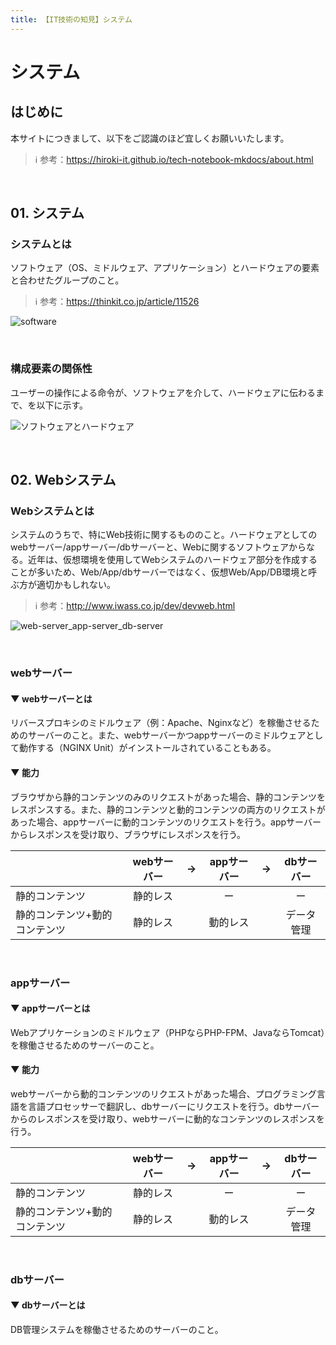 ```yaml
---
title: 【IT技術の知見】システム
---
```


# システム

## はじめに

本サイトにつきまして、以下をご認識のほど宜しくお願いいたします。

> ℹ️ 参考：https://hiroki-it.github.io/tech-notebook-mkdocs/about.html

<br>

## 01. システム

### システムとは

ソフトウェア（OS、ミドルウェア、アプリケーション）とハードウェアの要素と合わせたグループのこと。

> ℹ️ 参考：https://thinkit.co.jp/article/11526

![software](https://raw.githubusercontent.com/hiroki-it/tech-notebook/master/images/software.png)

<br>

### 構成要素の関係性

ユーザーの操作による命令が、ソフトウェアを介して、ハードウェアに伝わるまで、を以下に示す。

![ソフトウェアとハードウェア](https://raw.githubusercontent.com/hiroki-it/tech-notebook/master/images/ソフトウェアとハードウェア.png)

<br>

## 02. Webシステム

### Webシステムとは

システムのうちで、特にWeb技術に関するもののこと。ハードウェアとしてのwebサーバー/appサーバー/dbサーバーと、Webに関するソフトウェアからなる。近年は、仮想環境を使用してWebシステムのハードウェア部分を作成することが多いため、Web/App/dbサーバーではなく、仮想Web/App/DB環境と呼ぶ方が適切かもしれない。

> ℹ️ 参考：http://www.iwass.co.jp/dev/devweb.html

![web-server_app-server_db-server](https://raw.githubusercontent.com/hiroki-it/tech-notebook/master/images/web-server_app-server_db-server.png)

<br>

### webサーバー

#### ▼ webサーバーとは

リバースプロキシのミドルウェア（例：Apache、Nginxなど）を稼働させるためのサーバーのこと。また、webサーバーかつappサーバーのミドルウェアとして動作する（NGINX Unit）がインストールされていることもある。

#### ▼ 能力

ブラウザから静的コンテンツのみのリクエストがあった場合、静的コンテンツをレスポンスする。また、静的コンテンツと動的コンテンツの両方のリクエストがあった場合、appサーバーに動的コンテンツのリクエストを行う。appサーバーからレスポンスを受け取り、ブラウザにレスポンスを行う。

|                                | webサーバー    |  →   | appサーバー | →     | dbサーバー |
| ------------------------------ |:-----------:|:------:| :---------:|:-------:| :--------: |
| 静的コンテンツ                 | 静的レス       |      |     ー      |       |     ー     |
| 静的コンテンツ+動的コンテンツ | 静的レス       |      |  動的レス   |       | データ管理 |


<br>

### appサーバー

#### ▼ appサーバーとは

Webアプリケーションのミドルウェア（PHPならPHP-FPM、JavaならTomcat）を稼働させるためのサーバーのこと。

#### ▼ 能力

webサーバーから動的コンテンツのリクエストがあった場合、プログラミング言語を言語プロセッサーで翻訳し、dbサーバーにリクエストを行う。dbサーバーからのレスポンスを受け取り、webサーバーに動的なコンテンツのレスポンスを行う。


|                                | webサーバー |  →   | appサーバー |  →   | dbサーバー |
| ------------------------------ |:-----------:|:------:| :---------:|:-------:| :--------: |
| 静的コンテンツ                 |  静的レス   |      |     ー      |      |     ー     |
| 静的コンテンツ+動的コンテンツ |  静的レス   |      |  動的レス   |      | データ管理 |


<br>

### dbサーバー

#### ▼ dbサーバーとは

DB管理システムを稼働させるためのサーバーのこと。

<br>
